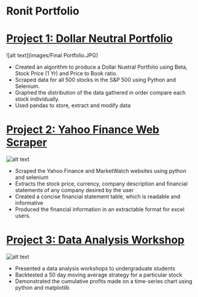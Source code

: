 # Ronit Portfolio

# [Project 1: Dollar Neutral Portfolio](https://github.com/rontik2002/Dollar_Neutral_Portfolio.git)
![alt text](images/Final Portfolio.JPG)
* Created an algorithm to produce a Dollar Nuetral Portfolio using Beta, Stock Price (1 Yr) and Price to Book ratio.
* Scraped data for all 500 stocks in the S&P 500 using Python and Selenium.
* Graphed the distribution of the data gathered in order compare each stock individually.
* Used pandas to store, extract and modify data

# [Project 2: Yahoo Finance Web Scraper](https://github.com/rontik2002/Yahoo_Finance_Webscraper.git)
![alt text](google.png)
* Scraped the Yahoo Finance and MarketWatch websites using python and selenium 
* Extracts the stock price, currency, company description and financial statements of any company desired by the user
* Created a concise financial statement table, which is readable and informative
* Produced the financial information in an extractable format for excel users. 

# [Project 3: Data Analysis Workshop](https://github.com/rontik2002/Data_Analysis_Workshop.git)
![alt text](download.jpg)
* Presented a data analysis workshops to undergraduate students
* Backtested a 50 day moving average strategy for a particular stock
* Demonstrated the cumulative profits made on a time-series chart using python and matplotlib
